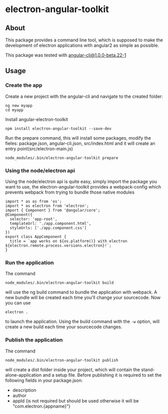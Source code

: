 # electron-angular-toolkit
## About
This package provides a command line tool, which is supposed to make the development of electron applications with angular2 as simple as possible.

This package was tested with angular-cli@1.0.0-beta.22-1
## Usage
### Create the app

Create a new project with the angular-cli and navigate to the created folder:
```
ng new myapp
cd myapp
```
Install angular-electron-toolkit
```
npm install electron-angular-toolkit --save-dev
```
Run the prepare command, this will install some packages, modify the fieles: package.json, angular-cli.json, src/index.html and it will create an entry point(src/electron-main.js)
```
node_modules/.bin/electron-angular-toolkit prepare
```
### Using the node/electron api
Using the node/electron api is quite easy, simply import the package you want to use, the electron-angular-toolkit provides a webpack-config which prevents webpack from trying to bundle those native modules
```
import * as os from 'os';
import * as electron from 'electron';
import { Component } from '@angular/core';
@Component({
  selector: 'app-root',
  templateUrl: './app.component.html',
  styleUrls: ['./app.component.css']
})
export class AppComponent {
  title = `app works on ${os.platform()} with electron ${electron.remote.process.versions.electron}!`;
}
```
### Run the application
The command
```
node_modules/.bin/electron-angular-toolkit build
```
will use the ng build command to bundle the application with webpack. A new bundle will be created each time you'll change your sourcecode.
Now you can use
```
electron .
```
to launch the application.
Using the build command with the `-w` option, will create a new build each time your sourcecode changes.
### Publish the application
The command
```
node_modules/.bin/electron-angular-toolkit publish
```
will create a dist folder inside your project, which will contain the stand-alone-application and a setup file.
Before publishing it is required to set the following fields in your package.json:
* description
* author
* appId (is not required but should be used otherwise it will be "com.electron.{appname}")	
